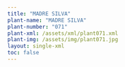 ```yaml
---
title: "MADRE SILVA"
plant-name: "MADRE SILVA"
plant-number: "071"
plant-xml: /assets/xml/plant071.xml
plant-img: /assets/img/plant071.jpg
layout: single-xml
toc: false
---
```

